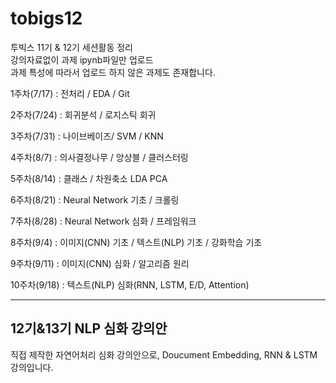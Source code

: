 # tobigs12
투빅스 11기 & 12기 세션활동 정리<br>
강의자료없이 과제 ipynb파일만 업로드<br>
과제 특성에 따라서 업로드 하지 않은 과제도 존재합니다.<br>

1주차(7/17) : 전처리 / EDA / Git

2주차(7/24) : 회귀분석 / 로지스틱 회귀

3주차(7/31) : 나이브베이즈/ SVM / KNN

4주차(8/7) : 의사결정나무 / 앙상블 / 클러스터링

5주차(8/14) : 클래스 / 차원축소 LDA PCA

6주차(8/21) : Neural Network 기초 / 크롤링

7주차(8/28) : Neural Network 심화 / 프레임워크

8주차(9/4) : 이미지(CNN) 기초 / 텍스트(NLP) 기초 / 강화학습 기초 

9주차(9/11) : 이미지(CNN) 심화 / 알고리즘 원리


10주차(9/18) : 텍스트(NLP) 심화(RNN, LSTM, E/D, Attention)

--- 

## 12기&13기 NLP 심화 강의안
직접 제작한 자연어처리 심화 강의안으로, Doucument Embedding, RNN & LSTM 강의입니다.
